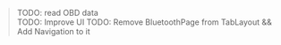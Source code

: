 > TODO: read OBD data  
> TODO: Improve UI
> TODO: Remove BluetoothPage from TabLayout && Add Navigation to it